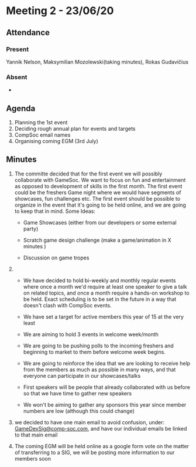 # Meeting 2 - 23/06/20

## Attendance

### Present
Yannik Nelson, Maksymilian Mozolewski(taking minutes), Rokas Gudavičius

### Absent
-

## Agenda

1. Planning the 1st event
2. Deciding rough annual plan for events and targets
3. CompSoc email names
4. Organising coming EGM (3rd July)

## Minutes
1. The committe decided that for the first event we will possibly collaborate with GameSoc. We want to focus on fun and entertainment as opposed to development of skills in the first month. The first event could be the freshers Game night where we would have segments of showcases, fun challenges etc. The first event should be possible to organize in the event that it's going to be held online, and we are going to keep that in mind. Some Ideas:

    - Game Showcases (either from our developers or some external party)

    - Scratch game design challenge (make a game/animation in X minutes ) 

    - Discussion on game tropes

2. 
    - We have decided to hold bi-weekly and monthly regular events where once a month we'd require at least one speaker to give a talk on related topics, and once a month require a hands-on workshop to be held. Exact scheduling is to be set in the future in a way that doesn't clash with CompSoc events. 

    - We have set a target for active members this year of 15 at the very least

    - We are aiming to hold 3 events in welcome week/month

    - We are going to be pushing polls to the incoming freshers and beginning to market to them before welcome week begins.

    - We are going to reinforce the idea that we are looking to receive help from the members as much as possible in many ways, and that everyone can participate in our showcases/talks

    - First speakers will be people that already collaborated with us before so that we have time to gather new speakers

    - We won't be aiming to gather any sponsors this year since member numbers are low (although this could change)
  
3. we decided to have one main email to avoid confusion, under: GameDevSig@comp-soc.com, and have our individual emails be linked to that main email

4. The coming EGM will be held online as a google form vote on the matter of transferring to a SIG, we will be posting more information to our members soon
